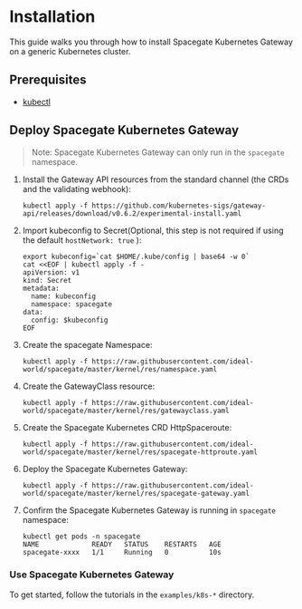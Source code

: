 # Installation

This guide walks you through how to install Spacegate Kubernetes Gateway on a generic Kubernetes cluster.

## Prerequisites

- [kubectl](https://kubernetes.io/docs/tasks/tools/)

## Deploy Spacegate Kubernetes Gateway

> Note: Spacegate Kubernetes Gateway can only run in the `spacegate` namespace.

1. Install the Gateway API resources from the standard channel (the CRDs and the validating webhook):

    ```
    kubectl apply -f https://github.com/kubernetes-sigs/gateway-api/releases/download/v0.6.2/experimental-install.yaml
    ```

1. Import kubeconfig to Secret(Optional, this step is not required if using the default `hostNetwork: true` ):

    ```
    export kubeconfig=`cat $HOME/.kube/config | base64 -w 0`
    cat <<EOF | kubectl apply -f -
    apiVersion: v1
    kind: Secret
    metadata:
      name: kubeconfig
      namespace: spacegate
    data:
      config: $kubeconfig
    EOF
    ```

1. Create the spacegate Namespace:

    ```
    kubectl apply -f https://raw.githubusercontent.com/ideal-world/spacegate/master/kernel/res/namespace.yaml
    ```

1. Create the GatewayClass resource:

    ```
    kubectl apply -f https://raw.githubusercontent.com/ideal-world/spacegate/master/kernel/res/gatewayclass.yaml
    ```

1. Create the Spacegate Kubernetes CRD HttpSpaceroute:

    ```
    kubectl apply -f https://raw.githubusercontent.com/ideal-world/spacegate/master/kernel/res/spacegate-httproute.yaml
    ```

1. Deploy the Spacegate Kubernetes Gateway:

    ```
    kubectl apply -f https://raw.githubusercontent.com/ideal-world/spacegate/master/kernel/res/spacegate-gateway.yaml
    ```

1. Confirm the Spacegate Kubernetes Gateway is running in `spacegate` namespace:

    ```
    kubectl get pods -n spacegate
    NAME             READY   STATUS    RESTARTS   AGE
    spacegate-xxxx   1/1     Running   0          10s
    ```

### Use Spacegate Kubernetes Gateway

To get started, follow the tutorials in the `examples/k8s-*` directory.
